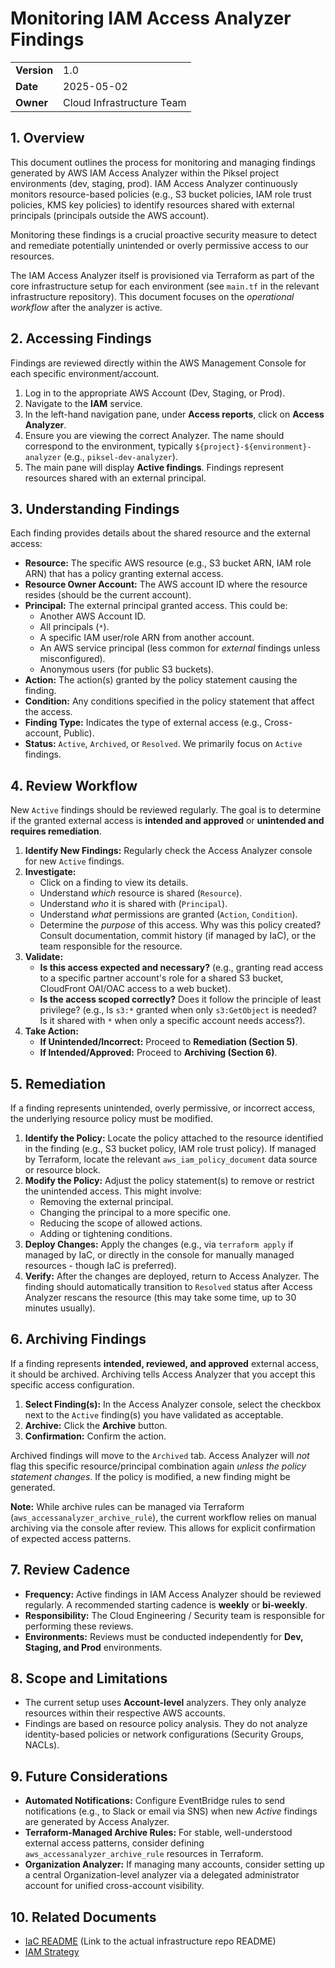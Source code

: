 # Monitoring IAM Access Analyzer Findings

|             |                           |
| ----------- | ------------------------- |
| **Version** | 1.0                       |
| **Date**    | 2025-05-02                |
| **Owner**   | Cloud Infrastructure Team |

## 1. Overview

This document outlines the process for monitoring and managing findings generated by AWS IAM Access Analyzer within the Piksel project environments (dev, staging, prod). IAM Access Analyzer continuously monitors resource-based policies (e.g., S3 bucket policies, IAM role trust policies, KMS key policies) to identify resources shared with external principals (principals outside the AWS account).

Monitoring these findings is a crucial proactive security measure to detect and remediate potentially unintended or overly permissive access to our resources.

The IAM Access Analyzer itself is provisioned via Terraform as part of the core infrastructure setup for each environment (see `main.tf` in the relevant infrastructure repository). This document focuses on the _operational workflow_ after the analyzer is active.

## 2. Accessing Findings

Findings are reviewed directly within the AWS Management Console for each specific environment/account.

1.  Log in to the appropriate AWS Account (Dev, Staging, or Prod).
2.  Navigate to the **IAM** service.
3.  In the left-hand navigation pane, under **Access reports**, click on **Access Analyzer**.
4.  Ensure you are viewing the correct Analyzer. The name should correspond to the environment, typically `${project}-${environment}-analyzer` (e.g., `piksel-dev-analyzer`).
5.  The main pane will display **Active findings**. Findings represent resources shared with an external principal.

## 3. Understanding Findings

Each finding provides details about the shared resource and the external access:

- **Resource:** The specific AWS resource (e.g., S3 bucket ARN, IAM role ARN) that has a policy granting external access.
- **Resource Owner Account:** The AWS account ID where the resource resides (should be the current account).
- **Principal:** The external principal granted access. This could be:
  - Another AWS Account ID.
  - All principals (`*`).
  - A specific IAM user/role ARN from another account.
  - An AWS service principal (less common for _external_ findings unless misconfigured).
  - Anonymous users (for public S3 buckets).
- **Action:** The action(s) granted by the policy statement causing the finding.
- **Condition:** Any conditions specified in the policy statement that affect the access.
- **Finding Type:** Indicates the type of external access (e.g., Cross-account, Public).
- **Status:** `Active`, `Archived`, or `Resolved`. We primarily focus on `Active` findings.

## 4. Review Workflow

New `Active` findings should be reviewed regularly. The goal is to determine if the granted external access is **intended and approved** or **unintended and requires remediation**.

1.  **Identify New Findings:** Regularly check the Access Analyzer console for new `Active` findings.
2.  **Investigate:**
    - Click on a finding to view its details.
    - Understand _which_ resource is shared (`Resource`).
    - Understand _who_ it is shared with (`Principal`).
    - Understand _what_ permissions are granted (`Action`, `Condition`).
    - Determine the _purpose_ of this access. Why was this policy created? Consult documentation, commit history (if managed by IaC), or the team responsible for the resource.
3.  **Validate:**
    - **Is this access expected and necessary?** (e.g., granting read access to a specific partner account's role for a shared S3 bucket, CloudFront OAI/OAC access to a web bucket).
    - **Is the access scoped correctly?** Does it follow the principle of least privilege? (e.g., Is `s3:*` granted when only `s3:GetObject` is needed? Is it shared with `*` when only a specific account needs access?).
4.  **Take Action:**
    - **If Unintended/Incorrect:** Proceed to **Remediation (Section 5)**.
    - **If Intended/Approved:** Proceed to **Archiving (Section 6)**.

## 5. Remediation

If a finding represents unintended, overly permissive, or incorrect access, the underlying resource policy must be modified.

1.  **Identify the Policy:** Locate the policy attached to the resource identified in the finding (e.g., S3 bucket policy, IAM role trust policy). If managed by Terraform, locate the relevant `aws_iam_policy_document` data source or resource block.
2.  **Modify the Policy:** Adjust the policy statement(s) to remove or restrict the unintended access. This might involve:
    - Removing the external principal.
    - Changing the principal to a more specific one.
    - Reducing the scope of allowed actions.
    - Adding or tightening conditions.
3.  **Deploy Changes:** Apply the changes (e.g., via `terraform apply` if managed by IaC, or directly in the console for manually managed resources - though IaC is preferred).
4.  **Verify:** After the changes are deployed, return to Access Analyzer. The finding should automatically transition to `Resolved` status after Access Analyzer rescans the resource (this may take some time, up to 30 minutes usually).

## 6. Archiving Findings

If a finding represents **intended, reviewed, and approved** external access, it should be archived. Archiving tells Access Analyzer that you accept this specific access configuration.

1.  **Select Finding(s):** In the Access Analyzer console, select the checkbox next to the `Active` finding(s) you have validated as acceptable.
2.  **Archive:** Click the **Archive** button.
3.  **Confirmation:** Confirm the action.

Archived findings will move to the `Archived` tab. Access Analyzer will _not_ flag this specific resource/principal combination again _unless the policy statement changes_. If the policy is modified, a new finding might be generated.

**Note:** While archive rules can be managed via Terraform (`aws_accessanalyzer_archive_rule`), the current workflow relies on manual archiving via the console after review. This allows for explicit confirmation of expected access patterns.

## 7. Review Cadence

- **Frequency:** Active findings in IAM Access Analyzer should be reviewed regularly. A recommended starting cadence is **weekly** or **bi-weekly**.
- **Responsibility:** The Cloud Engineering / Security team is responsible for performing these reviews.
- **Environments:** Reviews must be conducted independently for **Dev, Staging, and Prod** environments.

## 8. Scope and Limitations

- The current setup uses **Account-level** analyzers. They only analyze resources within their respective AWS accounts.
- Findings are based on resource policy analysis. They do not analyze identity-based policies or network configurations (Security Groups, NACLs).

## 9. Future Considerations

- **Automated Notifications:** Configure EventBridge rules to send notifications (e.g., to Slack or email via SNS) when new _Active_ findings are generated by Access Analyzer.
- **Terraform-Managed Archive Rules:** For stable, well-understood external access patterns, consider defining `aws_accessanalyzer_archive_rule` resources in Terraform.
- **Organization Analyzer:** If managing many accounts, consider setting up a central Organization-level analyzer via a delegated administrator account for unified cross-account visibility.

## 10. Related Documents

- [IaC README](../../piksel-infrastructure/README.md) (Link to the actual infrastructure repo README)
- [IAM Strategy](./iam-strategy.md)
